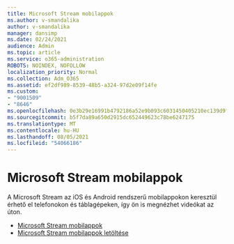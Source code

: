 ```yaml
---
title: Microsoft Stream mobilappok
ms.author: v-smandalika
author: v-smandalika
manager: dansimp
ms.date: 02/24/2021
audience: Admin
ms.topic: article
ms.service: o365-administration
ROBOTS: NOINDEX, NOFOLLOW
localization_priority: Normal
ms.collection: Adm_O365
ms.assetid: ef2df989-8539-48b5-a324-97d2e09f14fe
ms.custom:
- "9001509"
- "8646"
ms.openlocfilehash: 0e3b29e16991b4792186a52e9b093c6031450405210ec139d9ff7edcc706284e
ms.sourcegitcommit: b5f7da89a650d2915dc652449623c78be6247175
ms.translationtype: MT
ms.contentlocale: hu-HU
ms.lasthandoff: 08/05/2021
ms.locfileid: "54066186"
---
```

# <a name="microsoft-stream-mobile-apps"></a>Microsoft Stream mobilappok

A Microsoft Stream az iOS és Android rendszerű mobilappokon keresztül érhető el telefonokon és táblagépeken, így ön is megnézhet videókat az úton.

- [Microsoft Stream mobilappok](https://docs.microsoft.com/stream/mobile-apps-overview)
- [Microsoft Stream mobilappok letöltése](https://docs.microsoft.com/stream/mobile-get-apps)
